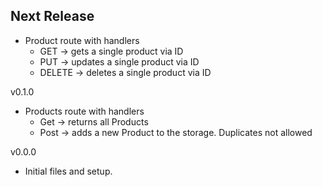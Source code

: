 Next Release
-
* Product route with handlers
  * GET -> gets a single product via ID
  * PUT -> updates a single product via ID
  * DELETE -> deletes a single product via ID

v0.1.0
* Products route with handlers
  * Get -> returns all Products
  * Post -> adds a new Product to the storage. Duplicates not allowed

v0.0.0
* Initial files and setup.